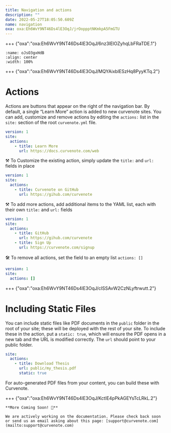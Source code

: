 ```yaml
---
title: Navigation and actions
description: ""
date: 2022-05-27T18:05:50.609Z
name: navigation
oxa: oxa:Eh6WvY9NT46Ds4lE3OqJ/jrOoppptNKmkpA5FmGTU
---
```


+++ {"oxa":"oxa:Eh6WvY9NT46Ds4lE3OqJ/6nz3lElOZyhqLbFRaTDE.1"}


```{figure} images/Eh6WvY9NT46Ds4lE3OqJ-zMkH2pW99k4pjkNGDzXE-v1.png
:name: oJsO3gxHdB
:align: center
:width: 100%
```

+++ {"oxa":"oxa:Eh6WvY9NT46Ds4lE3OqJ/MQYAixblESzHq8PyyKTq.2"}

# Actions

Actions are buttons that appear on the right of the navigation bar. By default, a single “Learn More” action is added to new curvenote sites. You can add, customize and remove actions by editing the `actions:` list in the `site:` section of the root `curvenote.yml` file.

```yaml
version: 1
site:
  actions:
    - title: Learn More
      url: https://docs.curvenote.com/web
```

⚒️ To Customize the existing action, simply update the `title:` and `url:` fields in place

```yaml
version: 1
site:
  actions:
    - title: Curvenote on GitHub
      url: https://gihub.com/curvenote
```

⚒️ To add more actions, add additional items to the YAML list, each with their own `title:` and `url:` fields

```yaml
version: 1
site:
  actions:
    - title: GitHub
      url: https://gihub.com/curvenote
    - title: Sign Up
      url: https://curvenote.com/signup
```

🛠️ To remove all actions, set the field to an empty list `actions: []`

```yaml
version: 1
site:
  actions: []
```

+++ {"oxa":"oxa:Eh6WvY9NT46Ds4lE3OqJ/cISSAvW2CzNLyftrwutt.2"}

# Including Static Files

You can include static files like PDF documents in the `public` folder in the root of your site; these will be deployed with the rest of your site. To include these in the action, put a `static: true`, which will ensure the PDF opens in a new tab and the URL is modified correctly. The `url` should point to your public folder.

```yaml
site:
  actions:
    - title: Download Thesis
      url: public/my_thesis.pdf
      static: true
```

For auto-generated PDF files from your content, you can build these with Curvenote.

+++ {"oxa":"oxa:Eh6WvY9NT46Ds4lE3OqJ/KctIE4pPkAGEYsTcLRkL.2"}

````{important}
**More Coming Soon! 🚧**

We are actively working on the documentation. Please check back soon or send us an email asking about this page: [support@curvenote.com](mailto:support@curvenote.com)

````

